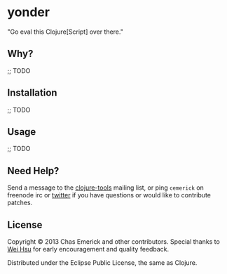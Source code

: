 # yonder

<!--[![Travis CI status](https://secure.travis-ci.org/cemerick/yonder.png)](http://travis-ci.org/#!/cemerick/yonder/builds)-->

"Go eval this Clojure[Script] over there."

## Why?

;; TODO

## Installation

;; TODO

<!-- 
Yonder is available in Maven Central. Add this `:dependency` to your Leiningen
`project.clj`:

```clojure
[com.cemerick/yonder "0.0.1"]
```

Or, add this to your Maven project's `pom.xml`:

```xml
<dependency>
  <groupId>com.cemerick</groupId>
  <artifactId>yonder</artifactId>
  <version>0.0.1</version>
</dependency>
```

Yonder is compatible with Clojure 1.4.0+.
-->

## Usage

;; TODO 

## Need Help?

Send a message to the [clojure-tools](http://groups.google.com/group/clojure-tools)
mailing list, or ping `cemerick` on freenode irc or 
[twitter](http://twitter.com/cemerick) if you have questions
or would like to contribute patches.

## License

Copyright © 2013 Chas Emerick and other contributors.  Special thanks to [Wei Hsu](https://github.com/yayitswei) for early encouragement and quality feedback.

Distributed under the Eclipse Public License, the same as Clojure.

